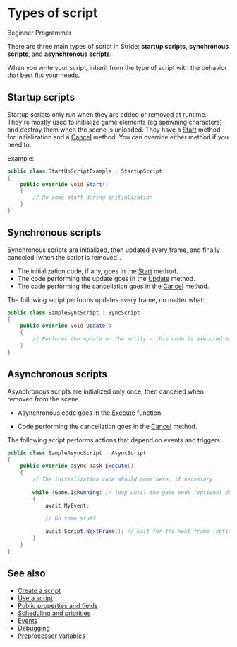# Types of script

<span class="badge text-bg-primary">Beginner</span>
<span class="badge text-bg-success">Programmer</span>

There are three main types of script in Stride: **startup scripts**, **synchronous scripts**, and **asynchronous scripts**. 

When you write your script, inherit from the type of script with the behavior that best fits your needs.

## Startup scripts

Startup scripts only run when they are added or removed at runtime. They're mostly used to initialize game elements (eg spawning characters) and destroy them when the scene is unloaded. They have a [Start](xref:Stride.Engine.StartupScript.Start) method for initialization and a [Cancel](xref:Stride.Engine.ScriptComponent.Cancel) method. You can override either method if you need to.

Example:

```cs
public class StartUpScriptExample : StartupScript
{
	public override void Start()
	{
		// Do some stuff during initialization
	}
}
```

## Synchronous scripts

Synchronous scripts are initialized, then updated every frame, and finally canceled (when the script is removed).

* The initialization code, if any, goes in the [Start](xref:Stride.Engine.StartupScript.Start) method.
* The code performing the update goes in the [Update](xref:Stride.Engine.SyncScript.Update) method.
* The code performing the cancellation goes in the [Cancel](xref:Stride.Engine.ScriptComponent.Cancel) method.

The following script performs updates every frame, no matter what:

```cs
public class SampleSyncScript : SyncScript
{        
	public override void Update()
	{
		// Performs the update on the entity — this code is executed every frame
	}
}
```

## Asynchronous scripts

Asynchronous scripts are initialized only once, then canceled when removed from the scene.

* Asynchronous code goes in the [Execute](xref:Stride.Engine.AsyncScript.Execute) function.

* Code performing the cancellation goes in the [Cancel](xref:Stride.Engine.ScriptComponent.Cancel) method.

The following script performs actions that depend on events and triggers:

```cs
public class SampleAsyncScript : AsyncScript
{        
	public override async Task Execute() 
	{
		// The initialization code should come here, if necessary
		
		while (Game.IsRunning) // loop until the game ends (optional depending on the script)
		{
			await MyEvent;

			// Do some stuff
			
			await Script.NextFrame(); // wait for the next frame (optional depending on the script)
		}
	}
}
```

## See also

* [Create a script](create-a-script.md)
* [Use a script](use-a-script.md)
* [Public properties and fields](public-properties-and-fields.md)
* [Scheduling and priorities](scheduling-and-priorities.md)
* [Events](events.md)
* [Debugging](debugging.md)
* [Preprocessor variables](preprocessor-variables.md)